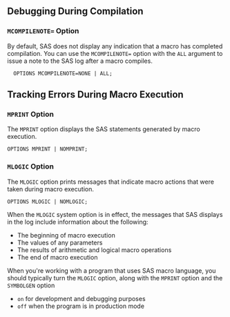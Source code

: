 ## Debugging During Compilation

### `MCOMPILENOTE=` Option

By default, SAS does not display any indication that a macro has completed compilation. You can use the `MCOMPILENOTE=` option with the `ALL` argument to issue a note to the SAS log after a macro compiles.
```
  OPTIONS MCOMPILENOTE=NONE | ALL;
```

## Tracking Errors During Macro Execution

### `MPRINT` Option

The `MPRINT` option displays the SAS statements generated by macro execution.
```
OPTIONS MPRINT | NOMPRINT;
```

### `MLOGIC` Option

The `MLOGIC` option prints messages that indicate macro actions that were taken during macro execution.
```
OPTIONS MLOGIC | NOMLOGIC;
```

When the `MLOGIC` system option is in effect, the messages that SAS displays in the log include information about the following:
* The beginning of macro execution
* The values of any parameters
* The results of arithmetic and logical macro operations
* The end of macro execution

When you're working with a program that uses SAS macro language, you should typically turn the `MLOGIC` option, along with the `MPRINT` option and the `SYMBOLGEN` option
* `on` for development and debugging purposes
* `off` when the program is in production mode
